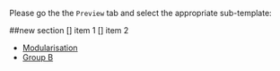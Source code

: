 Please go the the `Preview` tab and select the appropriate sub-template:

##new section
[] item 1
[] item 2

* [Modularisation](?expand=1&template=modularisation_pr_template.md)
* [Group B](?expand=1&template=group_b_template.md)

